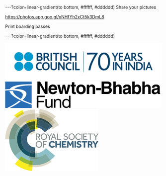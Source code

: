 ---?color=linear-gradient(to bottom, #ffffff, #dddddd)
Share your pictures

https://photos.app.goo.gl/xNHfYh2xCt5k3DmL8

Print boarding passes

---?color=linear-gradient(to bottom, #ffffff, #dddddd)

![BC](img/british-council-india.png)
![Newton](img/newton-bhabha-fund.png)
![RSC](img/Royal_Society_of_Chemistry.png)

